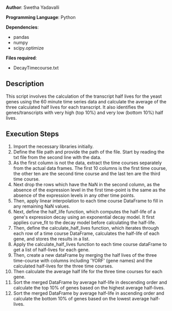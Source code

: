 **Author**: Swetha Yadavalli

**Programming Language**: Python

**Dependencies**:
- pandas
- numpy
- scipy.optimize

**Files required**:
- DecayTimecourse.txt

## Description

This script involves the calculation of the transcript half lives for the yeast genes using the 60 minute time series data and calculate the average of the three calculated half lives for each transcript. It also identifies the genes/transcripts with very high (top 10%) and very
low (bottom 10%) half lives. 

## Execution Steps

1. Import the necessary libraries initially. 
2. Define the file path and provide the path of the file. Start by reading the txt file from the second line with the data. 
3. As the first column is not the data, extract the time courses separately from the actual data frames. The first 10 columns is the first time course, the other ten are the second time course and the last ten are the third time course. 
4. Next drop the rows which have the NaN in the second column, as the absence of the expression level in the first time-point is the same as the absence of the expression levels in any other time points. 
5. Then, apply linear interpolation to each time course DataFrame to fill in any remaining NaN values.
6. Next, define the half_life function, which computes the half-life of a gene's expression decay using an exponential decay model. It first applies curve_fit to the decay model before calculating the half-life.
7. Then, define the calculate_half_lives function, which iterates through each row of a time course DataFrame, calculates the half-life of each gene, and stores the results in a list.
8. Apply the calculate_half_lives function to each time course dataFrame to get a list of half-lives for each gene.
9. Then, create a new dataFrame by merging the half lives of the three time-course with columns including 'YORF' (gene names) and the calculated half-lives for the three time courses. 
10. Then calculate the average half life for the three time courses for each gene. 
11. Sort the merged DataFrame by average half-life in descending order and calculate the top 10% of genes based on the highest average half-lives.
12. Sort the merged DataFrame by average half-life in ascending order and calculate the bottom 10% of genes based on the lowest average half-lives.


